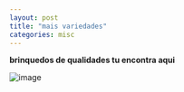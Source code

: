 ```yaml
---
layout: post
title: "mais variedades"
categories: misc
---
```

<strong> brinquedos de qualidades tu encontra aqui </strong>

![image](https://github.com/thalliasoraya/lojadeferragens/assets/141082185/e633de11-7921-42cc-a95a-1c9a480345c4)


